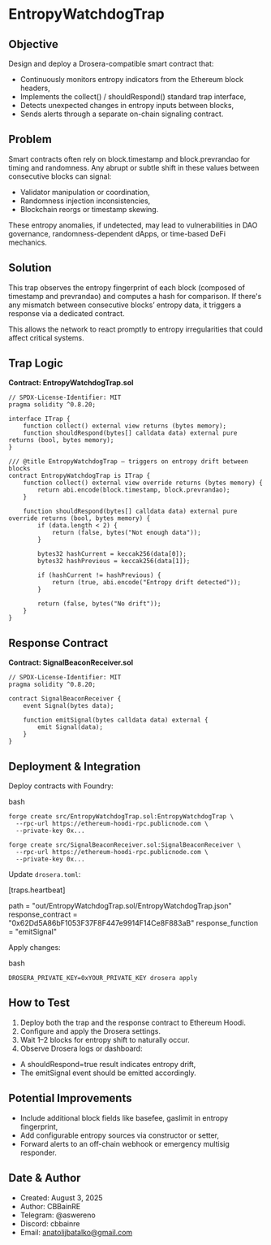 # EntropyWatchdogTrap

## Objective
Design and deploy a Drosera-compatible smart contract that:
- Continuously monitors entropy indicators from the Ethereum block headers,
- Implements the collect() / shouldRespond() standard trap interface,
- Detects unexpected changes in entropy inputs between blocks,
- Sends alerts through a separate on-chain signaling contract.

## Problem
Smart contracts often rely on block.timestamp and block.prevrandao for timing and randomness. Any abrupt or subtle shift in these values between consecutive blocks can signal:
- Validator manipulation or coordination,
- Randomness injection inconsistencies,
- Blockchain reorgs or timestamp skewing.

These entropy anomalies, if undetected, may lead to vulnerabilities in DAO governance, randomness-dependent dApps, or time-based DeFi mechanics.

## Solution
This trap observes the entropy fingerprint of each block (composed of timestamp and prevrandao) and computes a hash for comparison. If there's any mismatch between consecutive blocks’ entropy data, it triggers a response via a dedicated contract.

This allows the network to react promptly to entropy irregularities that could affect critical systems.

## Trap Logic

**Contract: EntropyWatchdogTrap.sol**

```solidity
// SPDX-License-Identifier: MIT
pragma solidity ^0.8.20;

interface ITrap {
    function collect() external view returns (bytes memory);
    function shouldRespond(bytes[] calldata data) external pure returns (bool, bytes memory);
}

/// @title EntropyWatchdogTrap — triggers on entropy drift between blocks
contract EntropyWatchdogTrap is ITrap {
    function collect() external view override returns (bytes memory) {
        return abi.encode(block.timestamp, block.prevrandao);
    }

    function shouldRespond(bytes[] calldata data) external pure override returns (bool, bytes memory) {
        if (data.length < 2) {
            return (false, bytes("Not enough data"));
        }

        bytes32 hashCurrent = keccak256(data[0]);
        bytes32 hashPrevious = keccak256(data[1]);

        if (hashCurrent != hashPrevious) {
            return (true, abi.encode("Entropy drift detected"));
        }

        return (false, bytes("No drift"));
    }
}
```

## Response Contract

**Contract: SignalBeaconReceiver.sol**

```solidity
// SPDX-License-Identifier: MIT
pragma solidity ^0.8.20;

contract SignalBeaconReceiver {
    event Signal(bytes data);

    function emitSignal(bytes calldata data) external {
        emit Signal(data);
    }
}
```


## Deployment & Integration

Deploy contracts with Foundry:

bash

```solidity
forge create src/EntropyWatchdogTrap.sol:EntropyWatchdogTrap \
  --rpc-url https://ethereum-hoodi-rpc.publicnode.com \
  --private-key 0x...

forge create src/SignalBeaconReceiver.sol:SignalBeaconReceiver \
  --rpc-url https://ethereum-hoodi-rpc.publicnode.com \
  --private-key 0x...
```

Update `drosera.toml`:

[traps.heartbeat]

path = "out/EntropyWatchdogTrap.sol/EntropyWatchdogTrap.json"
response_contract = "0x62Dd5A86bF1053F37F8F447e9914F14Ce8F883aB"
response_function = "emitSignal"


Apply changes:

bash

```solidity
DROSERA_PRIVATE_KEY=0xYOUR_PRIVATE_KEY drosera apply
```

## How to Test
1. Deploy both the trap and the response contract to Ethereum Hoodi.
2. Configure and apply the Drosera settings.
3. Wait 1–2 blocks for entropy shift to naturally occur.
4. Observe Drosera logs or dashboard:
- A shouldRespond=true result indicates entropy drift,
- The emitSignal event should be emitted accordingly.

## Potential Improvements
- Include additional block fields like basefee, gaslimit in entropy fingerprint,
- Add configurable entropy sources via constructor or setter,
- Forward alerts to an off-chain webhook or emergency multisig responder.

## Date & Author
- Created: August 3, 2025
- Author: CBBainRE
- Telegram: @aswereno
- Discord: cbbainre
- Email: anatolijbatalko@gmail.com
